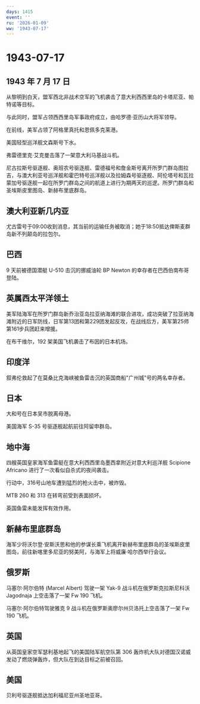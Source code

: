 ```yaml
---
days: 1415
event: ''
ru: '2026-01-09'
ww: '1943-07-17'
---
```


# 1943-07-17

## 1943 年 7 月 17 日

从黎明到白天，盟军西北非战术空军的飞机袭击了意大利西西里岛的卡塔尼亚、帕特诺等目标。

与此同时，盟军占领西西里岛军事政府成立，由哈罗德·亚历山大将军领导。

在前线，美军占领了阿格里真托和恩佩多克莱港。

美国轻型巡洋舰文森斯号下水。

弗雷德里克·艾克曼击落了一架意大利马基战斗机。

尼古拉斯号驱逐舰、奥班农号驱逐舰、雷德福号和詹金斯号离开所罗门群岛图拉吉，与澳大利亚号巡洋舰和霍巴特号巡洋舰以及拉姆森号驱逐舰、阿伦塔号和瓦拉蒙加号驱逐舰一起在所罗门群岛之间的航道上进行为期两天的巡逻。所罗门群岛和圣埃斯皮里图岛、新赫布里底群岛。

## 澳大利亚新几内亚

尤古雷号于09:00收到消息，其当前的运输任务被取消；她于18:50抵达俾斯麦群岛新不列颠岛的拉包尔。

## 巴西

9 天前被德国潜艇 U-510 击沉的挪威油轮 BP Newton
的幸存者在巴西伯南布哥登陆。

## 英属西太平洋领土

美军陆海军在所罗门群岛新乔治亚岛拉亚纳海滩的联合进攻，成功突破了拉亚纳海滩附近的日军防线，日军第13团和第229团发起反攻，在战线后方，美军第25师第161步兵团赶来增援。

在布干维尔，192 架美国飞机袭击了布因的日本机场。

## 印度洋

叙弗伦救起了在莫桑比克海峡被鱼雷击沉的英国商船"广州城"号的两名幸存者。

## 日本

大和号在日本吴市脱离母港。

美国海军 S-35 号驱逐舰起航前往阿留申群岛。

## 地中海

四艘英国皇家海军鱼雷艇在意大利西西里岛墨西拿附近对意大利巡洋舰 Scipione
Africano 进行了一次看似自杀式的夜间袭击。

行动中，316号山地车遭到猛烈的枪火击中，被炸毁。

MTB 260 和 313 在转弯前受到表面损坏。

英国鱼雷未能发挥有效作用。

## 新赫布里底群岛

海军少将沃尔登·安斯沃思和他的参谋长乘飞机离开新赫布里底群岛的圣埃斯皮里图岛，前往新喀里多尼亚的努美阿，与海军上将威廉·哈尔西举行会议。

## 俄罗斯

马塞尔·阿尔伯特 (Marcel Albert) 驾驶一架 Yak-9
战斗机在俄罗斯克拉斯尼科沃 Jagodnaja 上空击落了一架 Fw 190 飞机。

马塞尔·阿尔伯特驾驶雅克 9 战斗机在俄罗斯奥廖尔州贝洛托上空击落了一架 Fw
190 飞机。

## 英国

从英国皇家空军瑟利基地起飞的美国陆军航空队第 306
轰炸机大队对德国汉诺威发动了燃烧弹轰炸，但大队在到达目标之前被召回。

## 美国

贝利号驱逐舰抵达加利福尼亚州圣地亚哥。